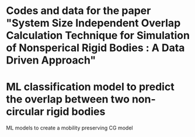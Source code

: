 # Codes and data for the paper "System Size Independent Overlap Calculation Technique for Simulation of Nonsperical Rigid Bodies : A Data Driven Approach"



# ML classification model to predict the overlap between two non-circular rigid bodies


 ML models to create a mobility preserving CG model
